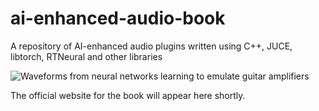 # ai-enhanced-audio-book


A repository of AI-enhanced audio plugins written using C++, JUCE, libtorch, RTNeural and other libraries

![Waveforms from neural networks learning to emulate guitar amplifiers](https://github.com/yeeking/ai-enhanced-audio-book/assets/26504/b72078b3-2e79-4172-b1de-25b6fb496f6d)

The official website for the book will appear here shortly. 

